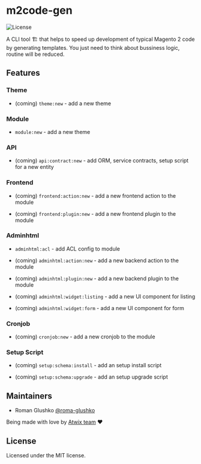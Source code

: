 # m2code-gen 

<img src="https://img.shields.io/badge/license-MIT-blue.svg?style=flat" alt="License">

A CLI tool 🏗 that helps to speed up development of typical Magento 2 code by generating templates. 
You just need to think about bussiness logic, routine will be reduced.

## Features

### Theme

* (coming) `theme:new` - add a new theme 

### Module

* `module:new` - add a new theme

### API

* (coming) `api:contract:new` - add ORM, service contracts, setup script for a new entity

### Frontend

* (coming) `frontend:action:new` - add a new frontend action to the module

* (coming) `frontend:plugin:new` - add a new frontend plugin to the module

### Adminhtml

* `adminhtml:acl` - add ACL config to module

* (coming) `adminhtml:action:new` - add a new backend action to the module

* (coming) `adminhtml:plugin:new` - add a new backend plugin to the module

* (coming) `adminhtml:widget:listing` - add a new UI component for listing

* (coming) `adminhtml:widget:form` - add a new UI component for form

### Cronjob

* (coming) `cronjob:new` - add a new cronjob to the module

### Setup Script

* (coming) `setup:schema:install` - add an setup install script

* (coming) `setup:schema:upgrade` - add an setup upgrade script

## Maintainers

* Roman Glushko [@roma-glushko](https://github.com/roma-glushko) 

Being made with love by [Atwix team](https://www.atwix.com/) ❤️

## License

Licensed under the MIT license.
